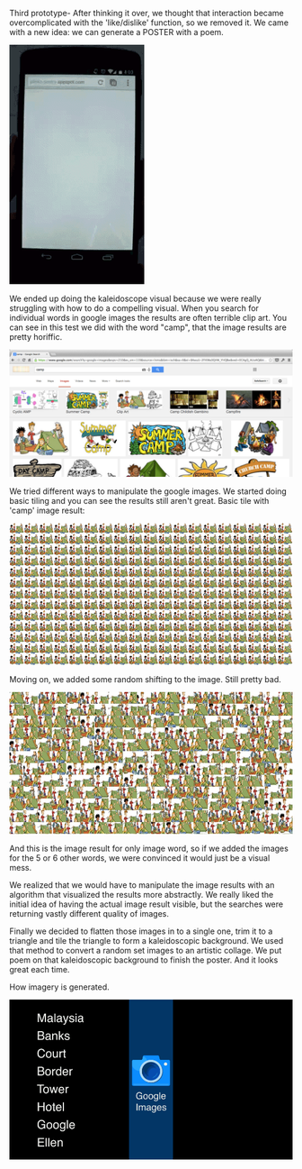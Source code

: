 Third prototype- After thinking it over, we thought that interaction became overcomplicated with the 'like/dislike' function, so we removed it. We came with a new idea: we can generate a POSTER with a poem. 

![Third version](../project_images/Plinko_poetry_version_3.gif?raw=true "Third version")

We ended up doing the kaleidoscope visual because we were really struggling with how to do a compelling visual. When you search for individual words in google images the results are often terrible clip art. You can see in this test we did with the word "camp", that the image results are pretty horiffic. 

![Third version](../project_images/camp.jpg?raw=true "Third version")

We tried different ways to manipulate the google images. We started doing basic tiling and you can see the results still aren't great. Basic tile with 'camp' image result:

![Third version](../project_images/Tiled_img.png?raw=true "Third version")

Moving on, we added some random shifting to the image. Still pretty bad. 

![Third version](../project_images/Tiled_img_shifted.jpg?raw=true "Third version")

And this is the image result for only image word, so if we added the images for the 5 or 6 other words, we were convinced it would just be a visual mess. 

We realized that we would have to manipulate the image results with an algorithm that visualized the results more abstractly. We really liked the initial idea of having the actual image result visible, but the searches were returning vastly different quality of images. 

Finally we decided to flatten those images in to a single one, trim it to a triangle and tile the triangle to form a kaleidoscopic background. We used that method to convert a random set images to an artistic collage. We put poem on that kaleidoscopic background to finish the poster. And it looks great each time.

How imagery is generated.

![Rendered GIF](../project_images/Poster_generation.gif?raw=true "Rendered GIF")



